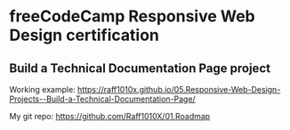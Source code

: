# freeCodeCamp Responsive Web Design certification

## Build a Technical Documentation Page project

Working example: https://raff1010x.github.io/05.Responsive-Web-Design-Projects--Build-a-Technical-Documentation-Page/

My git repo: https://github.com/Raff1010X/01.Roadmap